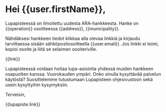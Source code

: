 # Hei {{user.firstName}},

Lupapisteessä on ilmoitettu uudesta ARA-hankkeesta. Hanke on {{operation}} osoitteessa {{address}}, {{municipality}}.

Nähdäksesi hankkeen tiedot klikkaa alla olevaa linkkiä ja kirjaudu tarvittaessa sisään sähköpostiosoitteella {{user.email}}. Jos linkki ei toimi, kopioi osoite ja liitä se selaimen osoiteriville.

{{link}}
 
Lupapisteessä voidaan hoitaa lupa-asiointia yhdessä muiden hankkeen osapuolten kanssa. Vuorokauden ympäri. Onko sinulla kysyttävää palvelun käytöstä? Suosittelemme tutustumaan Lupapisteen ohjesivustoon sekä usein kysyttyihin kysymyksiin.


Terveisin,

{{lupapiste.link}}